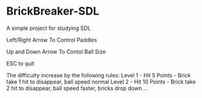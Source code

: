 # BrickBreaker-SDL
A simple project for studying SDL

Left/Right Arrow To Control Paddles

Up and Down Arrow To Contol Ball Size

ESC to quit

The difficulty increase by the following rules:
 Level 1 - Hit 5 Points - Brick take 1 hit to disappear, ball speed normal
 Level 2 - Hit 10 Points - Brick take 2 hit to disappear, ball speed faster, bricks drop down
...

